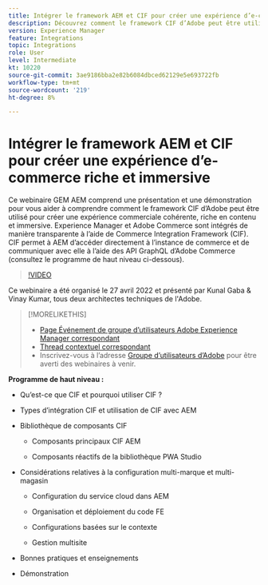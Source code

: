```yaml
---
title: Intégrer le framework AEM et CIF pour créer une expérience d’e-commerce riche et immersive
description: Découvrez comment le framework CIF d’Adobe peut être utilisé pour créer une expérience commerciale cohérente, riche en contenu et immersive.
version: Experience Manager
feature: Integrations
topic: Integrations
role: User
level: Intermediate
kt: 10220
source-git-commit: 3ae9186bba2e82b6084dbced62129e5e693722fb
workflow-type: tm+mt
source-wordcount: '219'
ht-degree: 8%

---
```



# Intégrer le framework AEM et CIF pour créer une expérience d’e-commerce riche et immersive

Ce webinaire GEM AEM comprend une présentation et une démonstration pour vous aider à comprendre comment le framework CIF d’Adobe peut être utilisé pour créer une expérience commerciale cohérente, riche en contenu et immersive. Experience Manager et Adobe Commerce sont intégrés de manière transparente à l’aide de Commerce Integration Framework (CIF). CIF permet à AEM d’accéder directement à l’instance de commerce et de communiquer avec elle à l’aide des API GraphQL d’Adobe Commerce (consultez le programme de haut niveau ci-dessous).

>[!VIDEO](https://video.tv.adobe.com/v/342565/?quality=12&learn=on)

Ce webinaire a été organisé le 27 avril 2022 et présenté par Kunal Gaba &amp; Vinay Kumar, tous deux architectes techniques de l&#39;Adobe.

>[!MORELIKETHIS]
>
>* [Page Événement de groupe d’utilisateurs Adobe Experience Manager correspondant](https://adobe.ly/3O0uXl5/)
>* [Thread contextuel correspondant](https://adobe.ly/3jorz5r)
>* Inscrivez-vous à l’adresse [Groupe d’utilisateurs d’Adobe](https://aem-augs.adobe.com/) pour être averti des webinaires à venir.


**Programme de haut niveau :**

* Qu’est-ce que CIF et pourquoi utiliser CIF ?

* Types d’intégration CIF et utilisation de CIF avec AEM

* Bibliothèque de composants CIF

   * Composants principaux CIF AEM

   * Composants réactifs de la bibliothèque PWA Studio

* Considérations relatives à la configuration multi-marque et multi-magasin

   * Configuration du service cloud dans AEM

   * Organisation et déploiement du code FE

   * Configurations basées sur le contexte

   * Gestion multisite

* Bonnes pratiques et enseignements

* Démonstration
